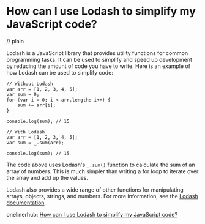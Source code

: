 # How can I use Lodash to simplify my JavaScript code?
// plain

Lodash is a JavaScript library that provides utility functions for common programming tasks. It can be used to simplify and speed up development by reducing the amount of code you have to write. Here is an example of how Lodash can be used to simplify code:

```
// Without Lodash
var arr = [1, 2, 3, 4, 5];
var sum = 0;
for (var i = 0; i < arr.length; i++) {
    sum += arr[i];
}

console.log(sum); // 15

// With Lodash
var arr = [1, 2, 3, 4, 5];
var sum = _.sum(arr);

console.log(sum); // 15
```

The code above uses Lodash's `_.sum()` function to calculate the sum of an array of numbers. This is much simpler than writing a for loop to iterate over the array and add up the values.

Lodash also provides a wide range of other functions for manipulating arrays, objects, strings, and numbers. For more information, see the [Lodash documentation](https://lodash.com/docs/).

onelinerhub: [How can I use Lodash to simplify my JavaScript code?](https://onelinerhub.com/javascript-lodash/how-can-i-use-lodash-to-simplify-my-javascript-code)